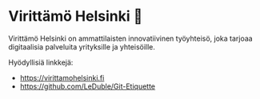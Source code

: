 # Virittämö Helsinki :wave:

Virittämö Helsinki on ammattilaisten innovatiivinen työyhteisö, joka tarjoaa digitaalisia palveluita yrityksille ja yhteisöille.

Hyödyllisiä linkkejä:
* https://virittamohelsinki.fi
* https://github.com/LeDuble/Git-Etiquette
